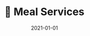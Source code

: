 ---
title: 🍲 Meal Services
description: Brief description of this section
cover: meal.jpg
date: 2021-01-01
---
